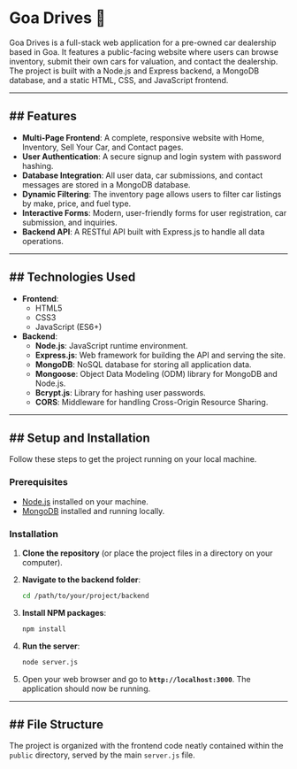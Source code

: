# Goa Drives 🚗

Goa Drives is a full-stack web application for a pre-owned car dealership based in Goa. It features a public-facing website where users can browse inventory, submit their own cars for valuation, and contact the dealership. The project is built with a Node.js and Express backend, a MongoDB database, and a static HTML, CSS, and JavaScript frontend.

---
## ## Features

* **Multi-Page Frontend**: A complete, responsive website with Home, Inventory, Sell Your Car, and Contact pages.
* **User Authentication**: A secure signup and login system with password hashing.
* **Database Integration**: All user data, car submissions, and contact messages are stored in a MongoDB database.
* **Dynamic Filtering**: The inventory page allows users to filter car listings by make, price, and fuel type.
* **Interactive Forms**: Modern, user-friendly forms for user registration, car submission, and inquiries.
* **Backend API**: A RESTful API built with Express.js to handle all data operations.

---
## ## Technologies Used

* **Frontend**:
    * HTML5
    * CSS3
    * JavaScript (ES6+)
* **Backend**:
    * **Node.js**: JavaScript runtime environment.
    * **Express.js**: Web framework for building the API and serving the site.
    * **MongoDB**: NoSQL database for storing all application data.
    * **Mongoose**: Object Data Modeling (ODM) library for MongoDB and Node.js.
    * **Bcrypt.js**: Library for hashing user passwords.
    * **CORS**: Middleware for handling Cross-Origin Resource Sharing.

---
## ## Setup and Installation

Follow these steps to get the project running on your local machine.

### **Prerequisites**

* [Node.js](https://nodejs.org/) installed on your machine.
* [MongoDB](https://www.mongodb.com/try/download/community) installed and running locally.

### **Installation**

1.  **Clone the repository** (or place the project files in a directory on your computer).

2.  **Navigate to the backend folder**:
    ```bash
    cd /path/to/your/project/backend
    ```

3.  **Install NPM packages**:
    ```bash
    npm install
    ```

4.  **Run the server**:
    ```bash
    node server.js
    ```

5.  Open your web browser and go to **`http://localhost:3000`**. The application should now be running.

---
## ## File Structure

The project is organized with the frontend code neatly contained within the `public` directory, served by the main `server.js` file.
